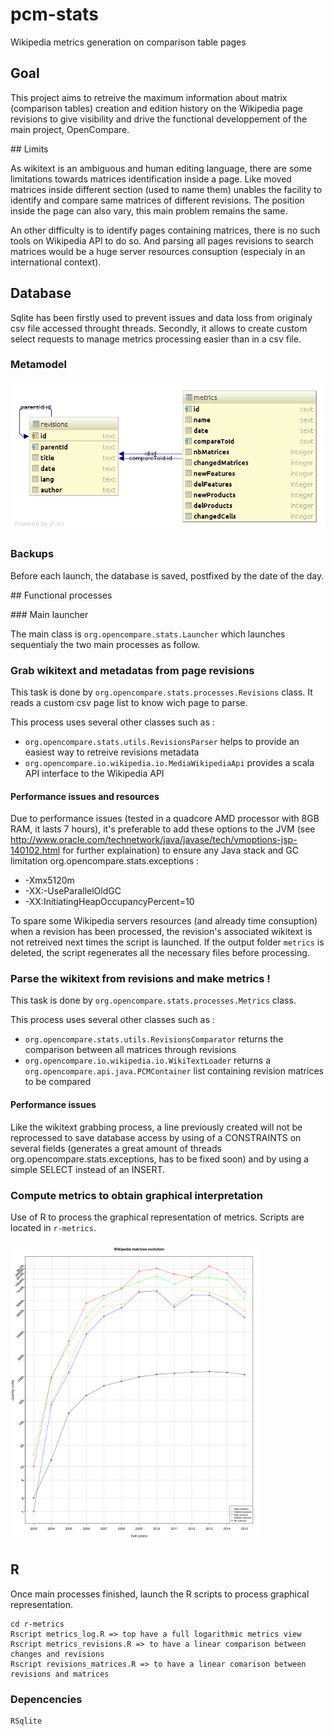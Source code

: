 # pcm-stats

Wikipedia metrics generation on comparison table pages

## Goal

This project aims to retreive the maximum information about matrix (comparison tables) creation and edition history on the Wikipedia page revisions to give visibility and drive the functional developpement of the main project, OpenCompare.

## Limits

As wikitext is an ambiguous and human editing language, there are some limitations towards matrices identification inside a page. Like moved matrices inside different section (used to name them) unables the facility to identify and compare same matrices of different revisions. The position inside the page can also vary, this main problem remains the same.

An other difficulty is to identify pages containing matrices, there is no such tools on Wikipedia API to do so. And parsing all pages revisions to search matrices would be a huge server resources consuption (especialy in an international context).

## Database

Sqlite has been firstly used to prevent issues and data loss from originaly csv file accessed throught threads. Secondly, it allows to create custom select requests to manage metrics processing easier than in a csv file.

### Metamodel

![iDatabase metamodel](db-diagram.png)

### Backups

Before each launch, the database is saved, postfixed by the date of the day.

## Functional processes

### Main launcher

The main class is `org.opencompare.stats.Launcher` which launches sequentialy the two main processes as follow.

### Grab wikitext and metadatas from page revisions

This task is done by `org.opencompare.stats.processes.Revisions` class. It reads a custom csv page list to know wich page to parse.

This process uses several other classes such as :

  - `org.opencompare.stats.utils.RevisionsParser` helps to provide an easiest way to retreive revisions metadata
  - `org.opencompare.io.wikipedia.io.MediaWikipediaApi` provides a scala API interface to the Wikipedia API
  
#### Performance issues and resources

Due to performance issues (tested in a quadcore AMD processor with 8GB RAM, it lasts 7 hours), it's preferable to add these options to the JVM (see http://www.oracle.com/technetwork/java/javase/tech/vmoptions-jsp-140102.html for further explaination) to ensure any Java stack and GC limitation org.opencompare.stats.exceptions :

 - -Xmx5120m
 - -XX:-UseParallelOldGC
 - -XX:InitiatingHeapOccupancyPercent=10

To spare some Wikipedia servers resources (and already time consuption) when a revision has been processed, the revision's associated wikitext is not retreived next times the script is launched.
If the output folder `metrics` is deleted, the script regenerates all the necessary files before processing.

### Parse the wikitext from revisions and make metrics !

This task is done by `org.opencompare.stats.processes.Metrics` class.

This process uses several other classes such as :

  - `org.opencompare.stats.utils.RevisionsComparator` returns the comparison between all matrices through revisions
  - `org.opencompare.io.wikipedia.io.WikiTextLoader` returns a `org.opencompare.api.java.PCMContainer` list containing revision matrices to be compared

#### Performance issues

Like the wikitext grabbing process, a line previously created will not be reprocessed to save database access by using of a CONSTRAINTS on several fields (generates a great amount of threads org.opencompare.stats.exceptions, has to be fixed soon) and by using a simple SELECT instead of an INSERT.

### Compute metrics to obtain graphical interpretation

Use of R to process the graphical representation of metrics. Scripts are located in `r-metrics`.

![Example of metrics graph output](metrics.png)

## R

Once main processes finished, launch the R scripts to process graphical representation.

    cd r-metrics
    Rscript metrics_log.R => top have a full logarithmic metrics view
    Rscript metrics_revisions.R => to have a linear comparison between changes and revisions
    Rscript revisions_matrices.R => to have a linear comarison between revisions and matrices
    
### Depencencies

    RSqlite
